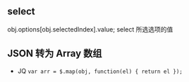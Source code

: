 ## select 
obj.options[obj.selectedIndex].value;
select 所选选项的值

## JSON 转为 Array 数组
- JQ `var arr = $.map(obj, function(el) { return el });`